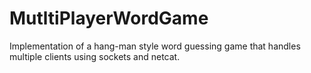 # MutltiPlayerWordGame
Implementation of a hang-man style word guessing game that handles multiple clients using sockets and netcat.
